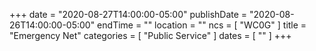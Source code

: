 +++
date = "2020-08-27T14:00:00-05:00"
publishDate = "2020-08-26T14:00:00-05:00"
endTime = ""
location = ""
ncs = [ "WC0G" ]
title = "Emergency Net"
categories = [ "Public Service" ]
dates = [ "" ]
+++
